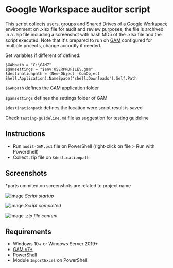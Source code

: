 # Google Workspace auditor script

This script collects users, groups and Shared Drives of a [Google Workspace](https://workspace.google.com/) environment on .xlsx file for audit and review purposes, the file is archived in a .zip file including a screenshot with hash MD5 of the .xlsx file and the script executed. Note that it's prepared to run on [GAM](https://github.com/GAM-team/GAM/) configured for multiple projects, change accordly if needed.

Set variables if different of defined:
```
$GAMpath = "C:\GAM7"
$gamsettings = "$env:USERPROFILE\.gam"
$destinationpath = (New-Object -ComObject Shell.Application).NameSpace('shell:Downloads').Self.Path
```

`$GAMpath` defines the GAM application folder

`$gamsettings` defines the settings folder of GAM

`$destinationpath` defines the location were script result is saved

Check `testing-guideline.md` file as suggestion for testing guideline

## Instructions

* Run `audit-GAM.ps1` file on PowerShell (right-click on file > Run with PowerShell)
* Collect .zip file on `$destinationpath`

## Screenshots
*parts ommited on screenshots are related to project name

![image](https://github.com/user-attachments/assets/90b07e8e-5f68-4533-9439-24c9a58835fc)
*Script startup*

![image](https://github.com/user-attachments/assets/ca49633a-6822-46f0-9374-4358959fbc14)
*Script completed*

![image](https://github.com/user-attachments/assets/79e7962e-3947-4c82-994d-05ede931732f)
*.zip file content*

## Requirements

* Windows 10+ or Windows Server 2019+
* [GAM v7+](https://github.com/GAM-team/GAM/)
* PowerShell
* Module `ImportExcel` on PowerShell
